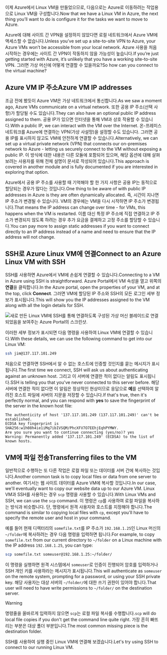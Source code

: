 <span data-ttu-id="118c6-101">이제 Azure에서 Linux VM을 만들었으므로, 다음으로는 Azure로 이동하려는 작업용으로 Linux VM을 구성합니다.</span><span class="sxs-lookup"><span data-stu-id="118c6-101">Now that we have a Linux VM in Azure, the next thing you’ll want to do is configure it for the tasks we want to move to Azure.</span></span>

<span data-ttu-id="118c6-102">Azure에 대해 사이트 간 VPN을 설정하지 않았다면 로컬 네트워크에서 Azure VM에 액세스할 수 없습니다.</span><span class="sxs-lookup"><span data-stu-id="118c6-102">Unless you’ve set up a site-to-site VPN to Azure, your Azure VMs won’t be accessible from your local network.</span></span> <span data-ttu-id="118c6-103">Azure 사용을 처음 시작하는 경우에는 사이트 간 VPN이 작동하지 않을 가능성이 높습니다.</span><span class="sxs-lookup"><span data-stu-id="118c6-103">If you’re just getting started with Azure, it’s unlikely that you have a working site-to-site VPN.</span></span> <span data-ttu-id="118c6-104">그러면 가상 머신에 어떻게 연결할 수 있을까요?</span><span class="sxs-lookup"><span data-stu-id="118c6-104">So how can you connect to the virtual machine?</span></span>

## <a name="azure-vm-ip-addresses"></a><span data-ttu-id="118c6-105">Azure VM IP 주소</span><span class="sxs-lookup"><span data-stu-id="118c6-105">Azure VM IP addresses</span></span>

<span data-ttu-id="118c6-106">조금 전에 봤듯이 Azure VM은 가상 네트워크에서 통신합니다.</span><span class="sxs-lookup"><span data-stu-id="118c6-106">As we saw a moment ago, Azure VMs communicate on a virtual network.</span></span> <span data-ttu-id="118c6-107">또한 공용 IP 주소(선택 사항)가 할당될 수도 있습니다.</span><span class="sxs-lookup"><span data-stu-id="118c6-107">They can also have an optional public IP address assigned to them.</span></span> <span data-ttu-id="118c6-108">공용 IP가 있으면 인터넷을 통해 VM과 상호 작용할 수 있습니다.</span><span class="sxs-lookup"><span data-stu-id="118c6-108">With a public IP, we can interact with the VM over the Internet.</span></span> <span data-ttu-id="118c6-109">온-프레미스 네트워크를 Azure에 연결하는 VPN(가상 사설망)을 설정할 수도 있습니다. 그러면 공용 IP를 표시하지 않고도 VM에 안전하게 연결할 수 있습니다.</span><span class="sxs-lookup"><span data-stu-id="118c6-109">Alternatively, we can set up a virtual private network (VPN) that connects our on-premises network to Azure - letting us securely connect to the VM without exposing a public IP.</span></span> <span data-ttu-id="118c6-110">이 방식에 대한 내용은 다른 모듈에 포함되어 있으며, 해당 옵션에 대해 살펴보려는 사용자를 위해 전체 설명이 문서로 작성되어 있습니다.</span><span class="sxs-lookup"><span data-stu-id="118c6-110">This approach is covered in another module and is fully documented if you are interested in exploring that option.</span></span>

<span data-ttu-id="118c6-111">Azure에서 공용 IP 주소를 사용할 때 기억해야 할 한 가지 사항은 공용 IP는 동적으로 할당되는 경우가 많다는 것입니다.</span><span class="sxs-lookup"><span data-stu-id="118c6-111">One thing to be aware of with public IP addresses in Azure is they are often dynamically allocated.</span></span> <span data-ttu-id="118c6-112">즉, 시간이 지나면 IP 주소가 변경될 수 있습니다. VM의 경우에는 VM을 다시 시작하면 IP 주소가 변경됩니다.</span><span class="sxs-lookup"><span data-stu-id="118c6-112">That means the IP address can change over time - for VMs, this happens when the VM is restarted.</span></span> <span data-ttu-id="118c6-113">이름 대신 특정 IP 주소에 직접 연결하고 IP 주소가 변경되지 않도록 하려는 경우 추가 요금을 결제하고 고정 주소를 할당할 수 있습니다.</span><span class="sxs-lookup"><span data-stu-id="118c6-113">You can pay more to assign static addresses if you want to connect directly to an IP address instead of a name and need to ensure that the IP address will not change.</span></span>

## <a name="connect-to-an-azure-linux-vm-with-ssh"></a><span data-ttu-id="118c6-114">SSH로 Azure Linux VM에 연결</span><span class="sxs-lookup"><span data-stu-id="118c6-114">Connect to an Azure Linux VM with SSH</span></span>

<span data-ttu-id="118c6-115">SSH를 사용하면 Azure에서 VM에 손쉽게 연결할 수 있습니다.</span><span class="sxs-lookup"><span data-stu-id="118c6-115">Connecting to a VM in Azure using SSH is straightforward.</span></span> <span data-ttu-id="118c6-116">Azure Portal에서 VM 속성을 열고 위쪽의 **연결**을 클릭합니다.</span><span class="sxs-lookup"><span data-stu-id="118c6-116">In the Azure portal, open the properties of your VM, and at the top, click **Connect**.</span></span> <span data-ttu-id="118c6-117">그러면 VM에 할당된 IP 주소와 SSH의 모든 로그인 세부 정보가 표시됩니다.</span><span class="sxs-lookup"><span data-stu-id="118c6-117">This will show you the IP addresses assigned to the VM along with all the login details for SSH.</span></span> 

![새로 만든 Linux VM에 SSH를 통해 연결하도록 구성된 가상 머신 블레이드로 연결되었음을 보여주는 Azure Portal의 스크린샷.](../media/5-connect-ssh.png)

<span data-ttu-id="118c6-119">이러한 세부 정보가 표시되면 다음 명령을 사용하여 Linux VM에 연결할 수 있습니다.</span><span class="sxs-lookup"><span data-stu-id="118c6-119">With these details, we can use the following command to get into our Linux VM:</span></span>

```bash
ssh jim@137.117.101.249
```

<span data-ttu-id="118c6-120">처음으로 연결하면 SSH에서 알 수 없는 호스트에 인증할 것인지를 묻는 메시지가 표시됩니다.</span><span class="sxs-lookup"><span data-stu-id="118c6-120">The first time we connect, SSH will ask us about authenticating against an unknown host.</span></span> <span data-ttu-id="118c6-121">그리고 이 서버에 연결한 적이 없다는 알림도 표시됩니다.</span><span class="sxs-lookup"><span data-stu-id="118c6-121">SSH is telling you that you've never connected to this server before.</span></span> <span data-ttu-id="118c6-122">해당 서버에 연결한 적이 없다면 이 알림은 정상적인 현상이므로 응답으로 **예**를 선택하여 알려진 호스트 파일에 서버의 지문을 저장할 수 있습니다.</span><span class="sxs-lookup"><span data-stu-id="118c6-122">If that's true, then it's perfectly normal, and you can respond with **yes** to save the fingerprint of the server in the known host file:</span></span>

```output
The authenticity of host '137.117.101.249 (137.117.101.249)' can't be established.
ECDSA key fingerprint is SHA256:w1h08h4ie1iMq7ibIVSQM/PhcXFV7O7EEhjEqhPYMWY.
Are you sure you want to continue connecting (yes/no)? yes
Warning: Permanently added '137.117.101.249' (ECDSA) to the list of known hosts.
```

## <a name="transferring-files-to-the-vm"></a><span data-ttu-id="118c6-123">VM에 파일 전송</span><span class="sxs-lookup"><span data-stu-id="118c6-123">Transferring files to the VM</span></span>

<span data-ttu-id="118c6-124">일반적으로 수행하는 또 다른 작업은 로컬 파일 또는 데이터를 서버 간에 복사하는 것입니다.</span><span class="sxs-lookup"><span data-stu-id="118c6-124">Another common task is to copy local files or data from one server to another.</span></span> <span data-ttu-id="118c6-125">여기서는 웹 사이트 데이터를 Azure VM에 복사할 것입니다.</span><span class="sxs-lookup"><span data-stu-id="118c6-125">In our case, we'll eventually want to copy our website data up to our Azure VM.</span></span> <span data-ttu-id="118c6-126">Linux VM과 SSH를 사용하는 경우 `scp` 명령을 사용할 수 있습니다.</span><span class="sxs-lookup"><span data-stu-id="118c6-126">With Linux VMs and SSH, we can use the `scp` command.</span></span> <span data-ttu-id="118c6-127">이 명령은 `cp`를 사용하여 로컬 파일을 복사하는 방식과 비슷합니다. 단, 명령에서 원격 사용자와 호스트를 지정해야 합니다.</span><span class="sxs-lookup"><span data-stu-id="118c6-127">The command is similar to copying local files with `cp`, except you'll have to specify the remote user and host in your command.</span></span>

<span data-ttu-id="118c6-128">예를 들어 현재 디렉터리의 `somefile.txt`를 IP 주소가 `192.168.1.25`인 Linux 머신의 `~/folder`에 복사하려는 경우 다음 명령을 입력하면 됩니다.</span><span class="sxs-lookup"><span data-stu-id="118c6-128">For example, to copy `somefile.txt` from our current directory to `~/folder` on a Linux machine with the IP address `192.168.1.25`, you can type:</span></span>

```bash
scp somefile.txt someuser@192.168.1.25:~/folder/
```

<span data-ttu-id="118c6-129">이 명령을 실행하면 원격 시스템에서 `someuser`로 인증이 진행되어 암호를 입력하거나 SSH 개인 키를 사용하라는 메시지가 표시됩니다.</span><span class="sxs-lookup"><span data-stu-id="118c6-129">This will authenticate as `someuser` on the remote system, prompting for a password, or using your SSH private key.</span></span> <span data-ttu-id="118c6-130">해당 사용자는 대상 서버의 `~/folder/`에 대한 쓰기 권한이 있어야 합니다.</span><span class="sxs-lookup"><span data-stu-id="118c6-130">That user will need to have write permissions to `~/folder/` on the destination server.</span></span>

> [!WARNING]
> <span data-ttu-id="118c6-131">명령줄을 올바르게 입력하지 않으면 `scp`는 로컬 파일 복사를 수행합니다.</span><span class="sxs-lookup"><span data-stu-id="118c6-131">`scp` will do local file copies if you don't get the command line quite right.</span></span> <span data-ttu-id="118c6-132">가장 흔히 빠뜨리는 부분은 대상 폴더 부분입니다.</span><span class="sxs-lookup"><span data-stu-id="118c6-132">The most common missing piece is the destination folder.</span></span>

<span data-ttu-id="118c6-133">SSH를 사용하여 실행 중인 Linux VM에 연결해 보겠습니다.</span><span class="sxs-lookup"><span data-stu-id="118c6-133">Let's try using SSH to connect to our running Linux VM.</span></span>